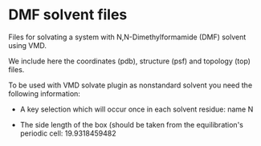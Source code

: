 # DMF solvent files

Files for solvating a system with N,N-Dimethylformamide (DMF) solvent using VMD.

We include here the coordinates (pdb), structure (psf) and topology (top) files.

To be used with VMD solvate plugin as nonstandard solvent you need the following information:

* A key selection which will occur once in each solvent residue: name N

* The side length of the box (should be taken from the equilibration's periodic cell: 19.9318459482



